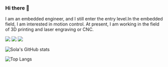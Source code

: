 ### Hi there 👋

I am an embedded engineer, and I still enter the entry level.In the embedded field, I am interested in motion control. At present, I am working in the field of 3D printing and laser engraving or CNC.

![](https://img.shields.io/badge/Project-OpenGRBL-informational?style=flat&logo=data:image/svg%2bxml;base64,<BASE64_DATA>)
![](https://img.shields.io/badge/Project-SimpleBootloader-informational?style=flat&logo=data:image/svg%2bxml;base64,<BASE64_DATA>)
![](https://img.shields.io/badge/Project-ESP32_LCD_PICO-informational?style=flat&logo=data:image/svg%2bxml;base64,<BASE64_DATA>)

![Sola's GitHub stats](https://github-readme-stats.vercel.app/api?username=solawc&show_icons=true&count_private=true&theme=merko)

![Top Langs](https://github-readme-stats.vercel.app/api/top-langs/?username=solawc&layout=compact&theme=merko)

